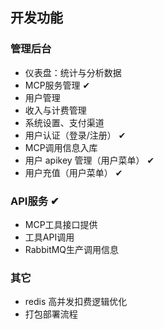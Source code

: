 ## 开发功能

### 管理后台
- 仪表盘：统计与分析数据
- MCP服务管理 ✔
- 用户管理
- 收入与计费管理
- 系统设置、支付渠道
- 用户认证（登录/注册） ✔
- MCP调用信息入库
- 用户 apikey 管理（用户菜单） ✔
- 用户充值（用户菜单） ✔

### API服务 ✔
- MCP工具接口提供
- 工具API调用
- RabbitMQ生产调用信息

### 其它
- redis 高并发扣费逻辑优化
- 打包部署流程